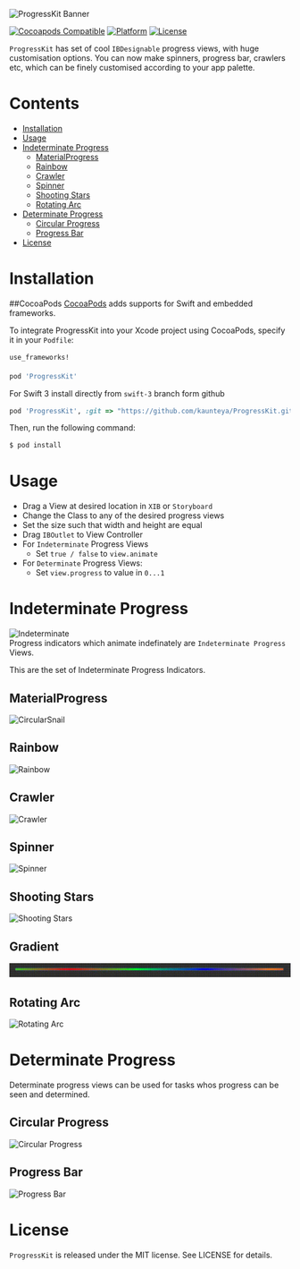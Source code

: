 
![ProgressKit Banner](/Images/banner.gif)

[![Cocoapods Compatible](https://img.shields.io/cocoapods/v/ProgressKit.svg)](https://img.shields.io/cocoapods/v/ProgressKit.svg)
[![Platform](https://img.shields.io/cocoapods/p/ProgressKit.svg?style=flat)](http://cocoadocs.org/docsets/ProgressKit)
[![License](https://img.shields.io/cocoapods/l/ProgressKit.svg?style=flat)](http://cocoadocs.org/docsets/ProgressKit)



`ProgressKit` has set of cool `IBDesignable` progress views, with huge customisation options. 
You can now make spinners, progress bar, crawlers etc, which can be finely customised according to your app palette.

# Contents
- [Installation](#installation)
- [Usage](#usage)
- [Indeterminate Progress](#indeterminate-progress)
  - [MaterialProgress](#MaterialProgress)
  - [Rainbow](#rainbow)
  - [Crawler](#crawler)
  - [Spinner](#spinner)
  - [Shooting Stars](#shooting-stars)
  - [Rotating Arc](#rotating-arc)
- [Determinate Progress](#determinate-progress)
  - [Circular Progress](#circular-progress)
  - [Progress Bar](#progress-bar)
- [License](#license)

# Installation
##CocoaPods
[CocoaPods](http://cocoapods.org) adds supports for Swift and embedded frameworks.

To integrate ProgressKit into your Xcode project using CocoaPods, specify it in your `Podfile`:

```ruby
use_frameworks!

pod 'ProgressKit'
```
For Swift 3 install directly from `swift-3` branch form github

```ruby
pod 'ProgressKit', :git => "https://github.com/kaunteya/ProgressKit.git", :branch => 'swift-3'
```

Then, run the following command:

```bash
$ pod install
```
  
# Usage
- Drag  a View at desired location in `XIB` or `Storyboard`
- Change the Class to any of the desired progress views
- Set the size such that width and height are equal
- Drag `IBOutlet` to View Controller
- For `Indeterminate` Progress Views
  - Set `true / false` to `view.animate`
- For `Determinate` Progress Views:
  - Set `view.progress` to value in `0...1`
  

# Indeterminate Progress

![Indeterminate](/Images/indeterminate.gif)  
Progress indicators which animate indefinately are `Indeterminate Progress` Views.

This are the set of Indeterminate Progress Indicators.

## MaterialProgress
![CircularSnail](/Images/CircularSnail.gif)

## Rainbow
![Rainbow](/Images/Rainbow.gif)
## Crawler
![Crawler](/Images/Crawler.gif)

## Spinner
![Spinner](/Images/Spinner.gif)

## Shooting Stars
![Shooting Stars](/Images/ShootingStars.gif)

## Gradient
![Gradient](/Images/Gradient.gif)

## Rotating Arc
![Rotating Arc](/Images/RotatingArc.gif)

# Determinate Progress
Determinate progress views can be used for tasks whos progress can be seen and determined.

## Circular Progress
![Circular Progress](/Images/CircularProgress.png)

## Progress Bar
![Progress Bar](/Images/ProgressBar.png)

# License
`ProgressKit` is released under the MIT license. See LICENSE for details.

